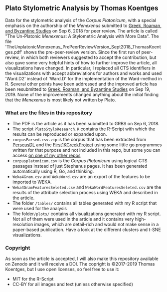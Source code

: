 ## Plato Stylometric Analysis by Thomas Koentges

Data for the stylometric analysis of the _Corpus Platonicum_, with a special emphasis on the authorship of the _Menexenus_ submitted to [Greek, Roaman, and Byzantine Studies](https://grbs.library.duke.edu/index) on Sep 6, 2018 for peer review. The article is called "The Un-Platonic _Menexenus_: A Stylometric Analysis with More Data". The file 'TheUnplatonicMenexenus_PrePeerReviewVersion_Sept2018_ThomasKoentges.pdf' shows the pre-peer-review version. Since the first run of peer-review, in which both reviewers suggested to accept the contribution, but also gave some very helpful hints of how to further improve the article, all visualizations have changed. In particular, I replaced all CTS identifiers in the visualizations with accept abbreviations for authors and works and used 'Ward.D2' instead of 'Ward.D' for the implementation of the Ward-method in R. Several other points have been addressed and the improved article has been resubmitted to [Greek, Roaman, and Byzantine Studies](https://grbs.library.duke.edu/index) on Sep 19, 2019. None of the improvements changed anything about the initial finding that the _Menexenus_ is most likely not written by Plato. 

### What are the files in this repository

- The PDF is the article as it has been submitted to GRBS on Sep 6, 2018.
- The script `PlatoStyloResearch.R` contains the R-Script with which the results can be reproduced or expanded upon.
- `corpusParsed.csv.zip` is the corpus that has been extracted from [PerseusDL](http://opengreekandlatin.github.io/First1KGreek/) and the [First1KGreekProject](http://opengreekandlatin.github.io/First1KGreek/) using some little go programmes written for that purpose and not included in this repo, but some you can access [on one of my other repos](https://github.com/ThomasK81/TEItoCEX)
- `corpusplatonicum.csv` is the _Corpus Platonicum_ using logical CTS passages instead of just Stephanus pages. It has been generated automatically using R, Go, and thinking.
- `Weka4Gram.csv` and `WekaWord.csv` are an export of the features to be imported to WEKA.
- `Weka4GramFeaturesSeleted.csv` and `WekaWordFeaturesSeleted.csv` are the results of the attribute selection process using WEKA and described in the article.
- The folder `/tables/` contains all tables generated with my R script that were used for the analysis
- The folder`/plots/` contains all visualizations generated with my R script. Not all of them were used in the article and it contains very high-resolution images, which are detail-rich and would not make sense in a paper-based publication. Have a look at the different clusters and t-SNE visualizations. 

### Copyright
As soon as the article is accepted, I will also make this repository available on Zenodo and it will receive a DOI.
The copright is &copy;2017-2019 Thomas Koentges, but I use open licenses, so feel free to use it:
- MIT for the R-Script
- CC-BY for all images and text (unless otherwise specified)

